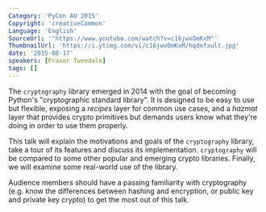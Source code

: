 ```yaml
---
Category: 'PyCon AU 2015'
Copyright: 'creativeCommon'
Language: 'English'
SourceUrl: '"https://www.youtube.com/watch?v=c16jwvOmKxM"'
ThumbnailUrl: 'https://i.ytimg.com/vi/c16jwvOmKxM/hqdefault.jpg'
date: '2015-08-17'
speakers: [Fraser Tweedale]
tags: []
---
```

The ``cryptography`` library emerged in 2014 with the goal of
becoming Python's "cryptographic standard library".  It is designed
to be easy to use but flexible, exposing a *recipes* layer for
common use cases, and a *hazmat* layer that provides crypto
primitives but demands users know what they're doing in order to use
them properly.

This talk will explain the motivations and goals of the
``cryptography`` library, take a tour of its features and discuss
its implementation.  ``cryptography`` will be compared to some other
popular and emerging crypto libraries.  Finally, we will examine
some real-world use of the library.

Audience members should have a passing familiarity with cryptography
(e.g. know the differences between hashing and encryption, or public
key and private key crypto) to get the most out of this talk.

